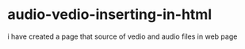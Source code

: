 # audio-vedio-inserting-in-html
i have created a page that source of vedio and audio files in web page
